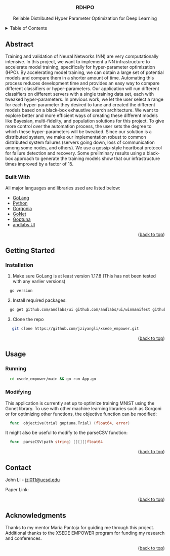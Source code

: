 
<div id="top"></div>
<!--
*** Thanks for checking out the Best-README-Template. If you have a suggestion
*** that would make this better, please fork the repo and create a pull request
*** or simply open an issue with the tag "enhancement".
*** Don't forget to give the project a star!
*** Thanks again! Now go create something AMAZING! :D
-->



<!-- PROJECT LOGO -->
<br />
<div align="center">

  <h3 align="center">RDHPO</h3>

  <p align="center">
    Reliable Distributed Hyper Parameter Optimization for Deep Learning
    <br />
</div>



<!-- TABLE OF CONTENTS -->
<details>
  <summary>Table of Contents</summary>
  <ol>
    <li>
      <a href="#abstract">Abstract</a>
      <ul>
        <li><a href="#built-with">Built With</a></li>
      </ul>
    </li>
    <li>
      <a href="#getting-started">Getting Started</a>
      <ul>
        <li><a href="#installation">Installation</a></li>
      </ul>
    </li>
    <li><a href="#usage">Usage</a></li>
    <li><a href="#contact">Contact</a></li>
    <li><a href="#acknowledgments">Acknowledgments</a></li>
  </ol>
</details>



<!-- ABOUT THE PROJECT -->
## Abstract
Training and validation of Neural Networks (NN) are very computationally intensive. In this project, we want to implement a NN infrastructure to accelerate model training, specifically for hyper-parameter optimization (HPO). By accelerating model training, we can obtain a large set of potential models and compare them in a shorter amount of time. Automating this process reduces development time and provides an easy way to compare different classifiers or hyper-parameters. Our application will run different classifiers on different servers with a single training data set, each with tweaked hyper-parameters. In previous work, we let the user select a range for each hyper-parameter they desired to tune and created the different models based on a black-box exhaustive search architecture. We want to explore better and more efficient ways of creating these different models like Bayesian, multi-fidelity, and population solutions for this project. To give more control over the automation process, the user sets the degree to which these hyper-parameters will be tweaked. Since our solution is a distributed system, we make our implementation robust to common distributed system failures (servers going down, loss of communication among some nodes, and others). We use a gossip-style heartbeat protocol for failure detection and recovery. Some preliminary results using a black-box approach to generate the training models show that our infrastructure times improved by a factor of 15.



### Built With

All major languages and libraries used are listed below:

* [GoLang](https://go.dev/)
* [Python](https://www.python.org/)
* [Gorgonia](https://gorgonia.org/)
* [GoNet](https://github.com/dathoangnd/gonet)
* [Goptuna](https://github.com/c-bata/goptuna)
* [andlabs UI](https://github.com/andlabs/ui)

<p align="right">(<a href="#top">back to top</a>)</p>



<!-- GETTING STARTED -->
## Getting Started

### Installation
1. Make sure GoLang is at least version 1.17.8 (This has not been tested with any earlier versions)
```sh
  go version
  ```
2. Install required packages:
```sh
  go get github.com/andlabs/ui github.com/andlabs/ui/winmanifest github.com/c-bata/goptuna github.com/c-bata/goptuna/successivehalving github.com/c-bata/goptuna/tpe golang.org/x/sync/errgroup github.com/dathoangnd/gonet
  ```
3. Clone the repo
```sh
   git clone https://github.com/jziyangli/xsede_empower.git
   ```
<p align="right">(<a href="#top">back to top</a>)</p>



<!-- USAGE EXAMPLES -->
## Usage

### Running
```sh
  cd xsede_empower/main && go run App.go
  ```
### Modifying
This application is currently set up to optimize training MNIST using the Gonet library.
To use with other machine learning libraries such as Gorgoni or for optimizing other functions, the objective function can be modified:
```go
  func  objective(trial goptuna.Trial) (float64, error)
  ```
It might also be useful to modify to the parseCSV function:
```go
  func  parseCSV(path string) [][][]float64
  ```
  
<p align="right">(<a href="#top">back to top</a>)</p>

<!-- CONTACT -->
## Contact

John Li - jzl011@ucsd.edu

Paper Link: 

<p align="right">(<a href="#top">back to top</a>)</p>



<!-- ACKNOWLEDGMENTS -->
## Acknowledgments

Thanks to my mentor Maria Pantoja for guiding me through this project.
Additional thanks to the XSEDE EMPOWER program for funding my research and conferences.

<p align="right">(<a href="#top">back to top</a>)</p>



<!-- MARKDOWN LINKS & IMAGES -->
<!-- https://www.markdownguide.org/basic-syntax/#reference-style-links -->
[contributors-shield]: https://img.shields.io/github/contributors/othneildrew/Best-README-Template.svg?style=for-the-badge
[contributors-url]: https://github.com/othneildrew/Best-README-Template/graphs/contributors
[forks-shield]: https://img.shields.io/github/forks/othneildrew/Best-README-Template.svg?style=for-the-badge
[forks-url]: https://github.com/othneildrew/Best-README-Template/network/members
[stars-shield]: https://img.shields.io/github/stars/othneildrew/Best-README-Template.svg?style=for-the-badge
[stars-url]: https://github.com/othneildrew/Best-README-Template/stargazers
[issues-shield]: https://img.shields.io/github/issues/othneildrew/Best-README-Template.svg?style=for-the-badge
[issues-url]: https://github.com/othneildrew/Best-README-Template/issues
[license-shield]: https://img.shields.io/github/license/othneildrew/Best-README-Template.svg?style=for-the-badge
[license-url]: https://github.com/othneildrew/Best-README-Template/blob/master/LICENSE.txt
[linkedin-shield]: https://img.shields.io/badge/-LinkedIn-black.svg?style=for-the-badge&logo=linkedin&colorB=555
[linkedin-url]: https://linkedin.com/in/othneildrew
[product-screenshot]: images/screenshot.png
